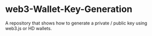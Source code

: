 # web3-Wallet-Key-Generation
 A repository that shows how to generate a private / public key using web3.js or HD wallets.
